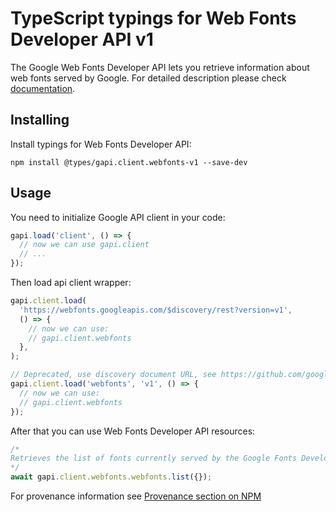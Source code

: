 # TypeScript typings for Web Fonts Developer API v1

The Google Web Fonts Developer API lets you retrieve information about web fonts served by Google.
For detailed description please check [documentation](https://developers.google.com/fonts/docs/developer_api).

## Installing

Install typings for Web Fonts Developer API:

```
npm install @types/gapi.client.webfonts-v1 --save-dev
```

## Usage

You need to initialize Google API client in your code:

```typescript
gapi.load('client', () => {
  // now we can use gapi.client
  // ...
});
```

Then load api client wrapper:

```typescript
gapi.client.load(
  'https://webfonts.googleapis.com/$discovery/rest?version=v1',
  () => {
    // now we can use:
    // gapi.client.webfonts
  },
);
```

```typescript
// Deprecated, use discovery document URL, see https://github.com/google/google-api-javascript-client/blob/master/docs/reference.md#----gapiclientloadname----version----callback--
gapi.client.load('webfonts', 'v1', () => {
  // now we can use:
  // gapi.client.webfonts
});
```

After that you can use Web Fonts Developer API resources: <!-- TODO: make this work for multiple namespaces -->

```typescript
/*
Retrieves the list of fonts currently served by the Google Fonts Developer API.
*/
await gapi.client.webfonts.webfonts.list({});
```

For provenance information see [Provenance section on NPM](https://www.npmjs.com/package/@maxim_mazurok/gapi.client.webfonts-v1#Provenance:~:text=none-,Provenance,-Built%20and%20signed)
